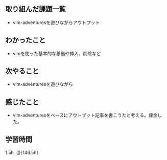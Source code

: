 ## 取り組んだ課題一覧
- vim-adventuresを遊びながらアウトプット

## わかったこと
- vimを使った基本的な移動や挿入、削除など
  
## 次やること
- vim-adventuresを遊びながら

## 感じたこと
- vim-adventuresをベースにアウトプット記事を書こうたと考える。課金した。

## 学習時間
1.5h（計146.5h）
